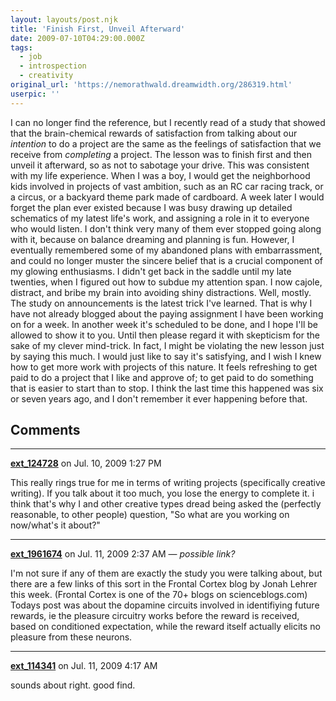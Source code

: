 ```yaml
---
layout: layouts/post.njk
title: 'Finish First, Unveil Afterward'
date: 2009-07-10T04:29:00.000Z
tags:
  - job
  - introspection
  - creativity
original_url: 'https://nemorathwald.dreamwidth.org/286319.html'
userpic: ''
---
```

I can no longer find the reference, but I recently read of a study that showed that the brain-chemical rewards of satisfaction from talking about our _intention_ to do a project are the same as the feelings of satisfaction that we receive from _completing_ a project. The lesson was to finish first and then unveil it afterward, so as not to sabotage your drive. This was consistent with my life experience. When I was a boy, I would get the neighborhood kids involved in projects of vast ambition, such as an RC car racing track, or a circus, or a backyard theme park made of cardboard. A week later I would forget the plan ever existed because I was busy drawing up detailed schematics of my latest life's work, and assigning a role in it to everyone who would listen. I don't think very many of them ever stopped going along with it, because on balance dreaming and planning is fun. However, I eventually remembered some of my abandoned plans with embarrassment, and could no longer muster the sincere belief that is a crucial component of my glowing enthusiasms. I didn't get back in the saddle until my late twenties, when I figured out how to subdue my attention span. I now cajole, distract, and bribe my brain into avoiding shiny distractions. Well, mostly. The study on announcements is the latest trick I've learned. That is why I have not already blogged about the paying assignment I have been working on for a week. In another week it's scheduled to be done, and I hope I'll be allowed to show it to you. Until then please regard it with skepticism for the sake of my clever mind-trick. In fact, I might be violating the new lesson just by saying this much. I would just like to say it's satisfying, and I wish I knew how to get more work with projects of this nature. It feels refreshing to get paid to do a project that I like and approve of; to get paid to do something that is easier to start than to stop. I think the last time this happened was six or seven years ago, and I don't remember it ever happening before that.

## Comments

---

**[ext_124728](https://www.dreamwidth.org/users/ext_124728)** on Jul. 10, 2009 1:27 PM

This really rings true for me in terms of writing projects (specifically creative writing). If you talk about it too much, you lose the energy to complete it. i think that's why I and other creative types dread being asked the (perfectly reasonable, to other people) question, "So what are you working on now/what's it about?"

---

**[ext_1961674](https://www.dreamwidth.org/users/ext_1961674)** on Jul. 11, 2009 2:37 AM — *possible link?*

I'm not sure if any of them are exactly the study you were talking about, but there are a few links of this sort in the Frontal Cortex blog by Jonah Lehrer this week. (Frontal Cortex is one of the 70+ blogs on scienceblogs.com) Todays post was about the dopamine circuits involved in identifiying future rewards, ie the pleasure circuitry works before the reward is received, based on conditioned expectation, while the reward itself actually elicits no pleasure from these neurons.

---

**[ext_114341](https://www.dreamwidth.org/users/ext_114341)** on Jul. 11, 2009 4:17 AM

sounds about right. good find.
